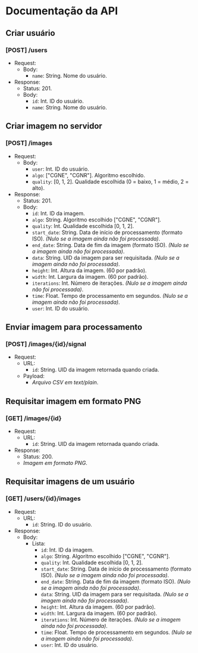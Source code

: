# Documentação da API

## Criar usuário
### [POST] /users
- Request:
  - Body:
    - `name`: String. Nome do usuário.
- Response:
  - Status: 201.
  - Body:
    - `id`: Int. ID do usuário.
    - `name`: String. Nome do usuário.

## Criar imagem no servidor
### [POST] /images
- Request:
  - Body:
    - `user`: Int. ID do usuário.
    - `algo`: ["CGNE", "CGNR"]. Algoritmo escolhido.
    - `quality`: [0, 1, 2]. Qualidade escolhida (0 = baixo, 1 = médio, 2 = alto).
- Response:
  - Status: 201.
  - Body:
    - `id`: Int. ID da imagem.
    - `algo`: String. Algoritmo escolhido ["CGNE", "CGNR"].
    - `quality`: Int. Qualidade escolhida [0, 1, 2].
    - `start_date`: String. Data de início de processamento (formato ISO). *(Nulo se a imagem ainda não foi processada)*.
    - `end_date`: String. Data de fim da imagem (formato ISO). *(Nulo se a imagem ainda não foi processada)*.
    - `data`: String. UID da imagem para ser requisitada. *(Nulo se a imagem ainda não foi processada)*.
    - `height`: Int. Altura da imagem. (60 por padrão).
    - `width`: Int. Largura da imagem. (60 por padrão).
    - `iterations`: Int. Número de iterações. *(Nulo se a imagem ainda não foi processada)*.
    - `time`: Float. Tempo de processamento em segundos. *(Nulo se a imagem ainda não foi processada)*.
    - `user`: Int. ID do usuário.

## Enviar imagem para processamento
### [POST] /images/{id}/signal
- Request:
  - URL:
    - `id`: String. UID da imagem retornada quando criada.
  - Payload:
    - *Arquivo CSV em text/plain*.

## Requisitar imagem em formato PNG
### [GET] /images/{id}
- Request:
  - URL:
    - `id`: String. UID da imagem retornada quando criada.
- Response:
  - Status: 200.
  - *Imagem em formato PNG*.

## Requisitar imagens de um usuário
### [GET] /users/{id}/images
- Request:
  - URL:
    - `id`: String. ID do usuário.
- Response:
  - Body:
    - Lista:
      - `id`: Int. ID da imagem.
      - `algo`: String. Algoritmo escolhido ["CGNE", "CGNR"].
      - `quality`: Int. Qualidade escolhida [0, 1, 2].
      - `start_date`: String. Data de início de processamento (formato ISO). *(Nulo se a imagem ainda não foi processada)*.
      - `end_date`: String. Data de fim da imagem (formato ISO). *(Nulo se a imagem ainda não foi processada)*.
      - `data`: String. UID da imagem para ser requisitada. *(Nulo se a imagem ainda não foi processada)*.
      - `height`: Int. Altura da imagem. (60 por padrão).
      - `width`: Int. Largura da imagem. (60 por padrão).
      - `iterations`: Int. Número de iterações. *(Nulo se a imagem ainda não foi processada)*.
      - `time`: Float. Tempo de processamento em segundos. *(Nulo se a imagem ainda não foi processada)*.
      - `user`: Int. ID do usuário.
